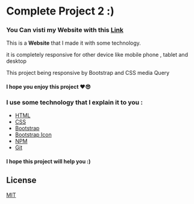 # Complete Project 2 :)
### You Can visti my Website with this [Link](https://mahdi-tavakkoli.github.io/Complete-Project-2/index.html)
This is a **Website** that I made it with some technology.

it is completely responsive for other device like mobile phone , tablet and desktop

This project being responsive by Bootstrap and CSS media Query
#### I hope you enjoy this project ❤😎

### I use some technology that I explain it to you :
- [HTML](https://developer.mozilla.org/en-US/docs/Web/HTML)
- [CSS](https://developer.mozilla.org/en-US/docs/Web/CSS)
- [Bootstrap](https://getbootstrap.com/)
- [Bootstrap Icon](https://icons.getbootstrap.com)
- [NPM](https://www.npmjs.com)
- [Git](https://git-scm.com)

#### I hope this project will help you :)

## License
[MIT](https://choosealicense.com/licenses/mit/)
